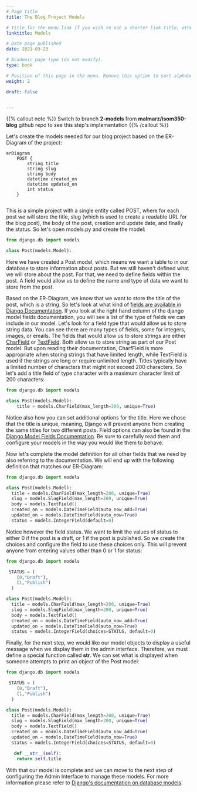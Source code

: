 ```yaml
---
# Page title
title: The Blog Project Models

# Title for the menu link if you wish to use a shorter link title, otherwise remove this option.
linktitle: Models

# Date page published
date: 2021-03-23

# Academic page type (do not modify).
type: book

# Position of this page in the menu. Remove this option to sort alphabetically.
weight: 2

draft: False


---
```


{{% callout note %}}
Switch to branch **2-models** from **malmarz/isom350-blog** github repo to see this step's implementation
{{% /callout %}}

Let's create the models needed for our blog project based on the ER-Diagram of the project:

```mermaid
erDiagram
    POST {
        string title
        string slug
        string body
        datetime created_on
        datetime updated_on
        int status 
    }
    
```

This is a simple project with a single entity called POST, where for each post we will store the title, slug (which is used to create a readable URL for the blog post), the body of the post, creation and update date, and finally the status. So let's open models.py and create the model:

```python
from django.db import models

class Post(models.Model):

```

Here we have created a Post model, which means we want a table to in our database to store information about posts. But we still haven't defined what we will store about the post. For that, we need to define fields within the post. A field would allow us to define the name and type of data we want to store from the post.

Based on the ER-Diagram, we know that we want to store the title of the post, which is a string. So let's look at what kind of [fields are available in Django Documentation](https://docs.djangoproject.com/en/3.1/ref/models/fields/). If you look at the right hand column of the django model fields documentation, you will see a list of the type of fields we can include in our model. Let's look for a field type that would allow us to store string data. You can see there are many types of fields, some for integers, images, or emails. The fields that would allow us to store strings are either [CharField](https://docs.djangoproject.com/en/3.1/ref/models/fields/#charfield) or [TextField](https://docs.djangoproject.com/en/3.1/ref/models/fields/#textfield). Both allow us to store string as part of our Post model. But upon reading their documentation, CharfField is more appropriate when storing strings that have limited length, while TextField is used if the strings are long or require unlimited length. Titles typically have a limited number of characters that might not exceed 200 characters. So let's add a title field of type character with a maximum character limit of 200 characters:

```python
from django.db import models

class Post(models.Model):
    title = models.CharField(max_length=200, unique=True)
```
Notice also how you can set additional options for the title. Here we chose that the title is unique, meaning, Django will prevent anyone from creating the same titles for two different posts. Field options can also be found in the [Django Model Fields Documentation](https://docs.djangoproject.com/en/3.1/ref/models/fields/). Be sure to carefully read them and configure your models in the way you would like them to behave.

Now let's complete the model definition for all other fields that we need by also referring to the documentation. We will end up with the following definition that matches our ER-Diagram:

```python
from django.db import models

class Post(models.Model):
  title = models.CharField(max_length=200, unique=True)
  slug = models.SlugField(max_length=200, unique=True)
  body = models.TextField()
  created_on = models.DateTimeField(auto_now_add=True)
  updated_on = models.DateTimeField(auto_now=True)
  status = models.IntegerField(default=0)
```

Notice however the field status. We want to limit the values of status to either 0 if the post is a draft, or 1 if the post is published. So we create the choices and configure the field to use these choices only. This will prevent anyone from entering values other than 0 or 1 for status:

```python
from django.db import models

 STATUS = (
    (0,"Draft"),
    (1,"Publish")
  )

class Post(models.Model):
  title = models.CharField(max_length=200, unique=True)
  slug = models.SlugField(max_length=200, unique=True)
  body = models.TextField()
  created_on = models.DateTimeField(auto_now_add=True)
  updated_on = models.DateTimeField(auto_now=True)
  status = models.IntegerField(choices=STATUS, default=0)
```

Finally, for the next step, we would like our model objects to display a useful message when we display them in the admin interface. Therefore, we must define a special function called **__str__**. We can set what is displayed when someone attempts to print an object of the Post model:

```python
from django.db import models

 STATUS = (
    (0,"Draft"),
    (1,"Publish")
  )

class Post(models.Model):
  title = models.CharField(max_length=200, unique=True)
  slug = models.SlugField(max_length=200, unique=True)
  body = models.TextField()
  created_on = models.DateTimeField(auto_now_add=True)
  updated_on = models.DateTimeField(auto_now=True)
  status = models.IntegerField(choices=STATUS, default=0)

   def __str__(self):
    return self.title
```

With that our model is complete and we can move to the next step of configuring the Admin Interface to manage these models. For more information please refer to [Django's documentation on database models](https://docs.djangoproject.com/en/3.1/topics/db/models/).
